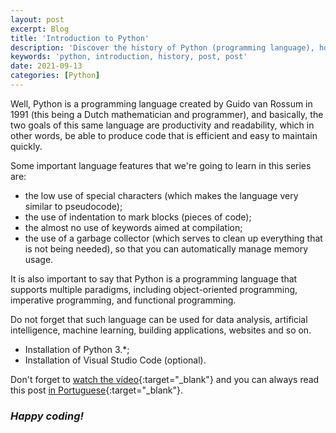 ```yaml
---
layout: post
excerpt: Blog
title: 'Introduction to Python'
description: 'Discover the history of Python (programming language), how it came about and its strengths. Get answers to your questions with the summary presented.'
keywords: 'python, introduction, history, post, post'
date: 2021-09-13
categories: [Python]
---
```


Well, Python is a programming language created by Guido van Rossum in 1991 (this being a Dutch mathematician and programmer), and basically, the two goals of this same language are productivity and readability, which in other words, be able to produce code that is efficient and easy to maintain quickly.

Some important language features that we're going to learn in this series are:

- the low use of special characters (which makes the language very similar to pseudocode);
- the use of indentation to mark blocks (pieces of code);
- the almost no use of keywords aimed at compilation;
- the use of a garbage collector (which serves to clean up everything that is not being needed), so that you can automatically manage memory usage.

It is also important to say that Python is a programming language that supports multiple paradigms, including object-oriented programming, imperative programming, and functional programming.

Do not forget that such language can be used for data analysis, artificial intelligence, machine learning, building applications, websites and so on.

- Installation of Python 3.\*;
- Installation of Visual Studio Code (optional).

Don't forget to [watch the vídeo](https://youtu.be/H4PE1xN4AGM){:target="\_blank"} and you can always read this post [in Portuguese](https://caffeinealgorithm.com/blog/20210913/introducao-ao-python/){:target="\_blank"}.

### _Happy coding!_
